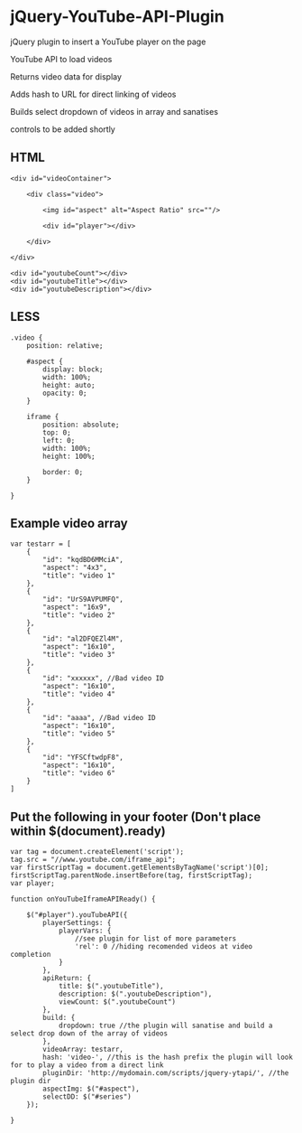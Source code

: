 jQuery-YouTube-API-Plugin
=========================

jQuery plugin to insert a YouTube player on the page

YouTube API to load videos

Returns video data for display

Adds hash to URL for direct linking of videos

Builds select dropdown of videos in array and sanatises

controls to be added shortly

HTML
----

	<div id="videoContainer">

		<div class="video">
		
			<img id="aspect" alt="Aspect Ratio" src=""/>
			
			<div id="player"></div>
			
		</div>
	
	</div>
	
	<div id="youtubeCount"></div>
	<div id="youtubeTitle"></div>
	<div id="youtubeDescription"></div>
	
LESS
----
	
	.video {
		position: relative;

		#aspect {
			display: block;
			width: 100%;
			height: auto;
			opacity: 0;
		}
		
		iframe {
			position: absolute;
			top: 0;
			left: 0;
			width: 100%; 
			height: 100%;
			
			border: 0;
		}
		
	}
	

Example video array
-------------------

	var testarr = [
		{
			"id": "kqdBD6MMciA", 
			"aspect": "4x3", 
			"title": "video 1"
		},
		{
			"id": "UrS9AVPUMFQ", 
			"aspect": "16x9", 
			"title": "video 2"
		},
		{
			"id": "al2DFQEZl4M", 
			"aspect": "16x10", 
			"title": "video 3"
		},
		{
			"id": "xxxxxx", //Bad video ID
			"aspect": "16x10",
			"title": "video 4"
		},
		{
			"id": "aaaa", //Bad video ID
			"aspect": "16x10",
			"title": "video 5"
		},
		{
			"id": "YFSCftwdpF8",
			"aspect": "16x10",
			"title": "video 6"
		}
	]
	
	
Put the following in your footer (Don't place within $(document).ready)
-----------------------------------------------------------------------
	
	var tag = document.createElement('script');
	tag.src = "//www.youtube.com/iframe_api";
	var firstScriptTag = document.getElementsByTagName('script')[0];
	firstScriptTag.parentNode.insertBefore(tag, firstScriptTag);
	var player;
	
	function onYouTubeIframeAPIReady() {
	
		$("#player").youTubeAPI({
			playerSettings: {
				playerVars: {
					//see plugin for list of more parameters
					'rel': 0 //hiding recomended videos at video completion
				}
			},
			apiReturn: {
				title: $(".youtubeTitle"),
				description: $(".youtubeDescription"),
				viewCount: $(".youtubeCount")
			},
			build: {
				dropdown: true //the plugin will sanatise and build a select drop down of the array of videos
			},
			videoArray: testarr,
			hash: 'video-', //this is the hash prefix the plugin will look for to play a video from a direct link
			pluginDir: 'http://mydomain.com/scripts/jquery-ytapi/', //the plugin dir
			aspectImg: $("#aspect"),
			selectDD: $("#series")
		});
		
	}
